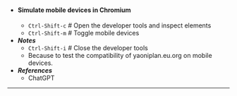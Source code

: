 - #### Simulate mobile devices in Chromium
    - `Ctrl-Shift-c` # Open the developer tools and inspect elements
    - `Ctrl-Shift-m` # Toggle mobile devices
- ***Notes***
    - `Ctrl-Shift-i` # Close the developer tools
    - Because to test the compatibility of yaoniplan.eu.org on mobile devices.
- ***References***
    - ChatGPT
- ---
